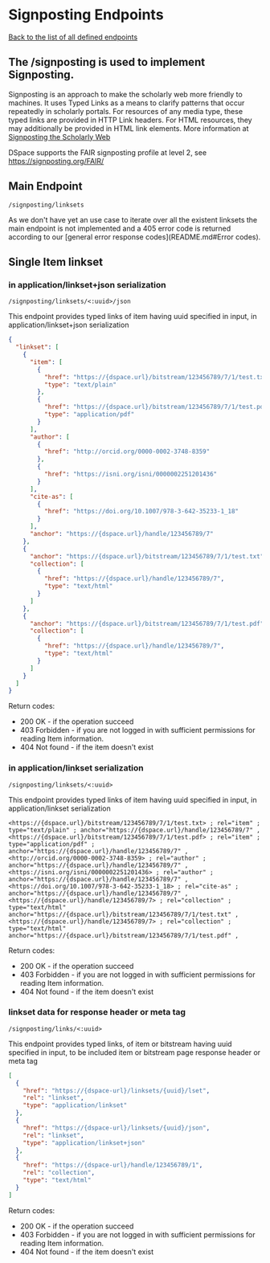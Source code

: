 # Signposting Endpoints
[Back to the list of all defined endpoints](endpoints.md)

## The /signposting is used to implement Signposting.

Signposting is an approach to make the scholarly web more friendly to machines. It uses Typed Links as a means to clarify patterns that occur repeatedly in scholarly portals. For resources of any media type, these typed links are provided in HTTP Link headers. For HTML resources, they may additionally be provided in HTML link elements. More information at [Signposting the Scholarly Web](https://signposting.org/) 

DSpace supports the FAIR signposting profile at level 2, see https://signposting.org/FAIR/

## Main Endpoint
```/signposting/linksets```

As we don't have yet an use case to iterate over all the existent linksets the main endpoint is not implemented and a 405 error code is returned according to our [general error response codes](README.md#Error codes).

## Single Item linkset 

### in application/linkset+json serialization
```/signposting/linksets/<:uuid>/json```

This endpoint provides typed links of item having uuid specified in input, in application/linkset+json serialization

```json
{
  "linkset": [
    {
      "item": [
        {
          "href": "https://{dspace.url}/bitstream/123456789/7/1/test.txt",
          "type": "text/plain"
        },
        {
          "href": "https://{dspace.url}/bitstream/123456789/7/1/test.pdf",
          "type": "application/pdf"
        }
      ],
      "author": [
        {
          "href": "http://orcid.org/0000-0002-3748-8359"
        },
        {
          "href": "https://isni.org/isni/0000002251201436"
        }
      ],
      "cite-as": [
        {
          "href": "https://doi.org/10.1007/978-3-642-35233-1_18"
        }
      ],
      "anchor": "https://{dspace.url}/handle/123456789/7"
    },
    {
      "anchor": "https://{dspace.url}/bitstream/123456789/7/1/test.txt",
      "collection": [
        {
          "href": "https://{dspace.url}/handle/123456789/7",
          "type": "text/html"
        }
      ]
    },
    {
      "anchor": "https://{dspace.url}/bitstream/123456789/7/1/test.pdf",
      "collection": [
        {
          "href": "https://{dspace.url}/handle/123456789/7",
          "type": "text/html"
        }
      ]
    }
  ]
}
```
Return codes:
* 200 OK - if the operation succeed
* 403 Forbidden - if you are not logged in with sufficient permissions for reading Item information.
* 404 Not found - if the item doesn't exist

### in application/linkset serialization
```/signposting/linksets/<:uuid>```

This endpoint provides typed links of item having uuid specified in input, in application/linkset serialization

```
<https://{dspace.url}/bitstream/123456789/7/1/test.txt> ; rel="item" ; type="text/plain" ; anchor="https://{dspace.url}/handle/123456789/7" ,
<https://{dspace.url}/bitstream/123456789/7/1/test.pdf> ; rel="item" ; type="application/pdf" ; anchor="https://{dspace.url}/handle/123456789/7" , 
<http://orcid.org/0000-0002-3748-8359> ; rel="author" ; anchor="https://{dspace.url}/handle/123456789/7" ,
<https://isni.org/isni/0000002251201436> ; rel="author" ; anchor="https://{dspace.url}/handle/123456789/7" , 
<https://doi.org/10.1007/978-3-642-35233-1_18> ; rel="cite-as" ; anchor="https://{dspace.url}/handle/123456789/7" ,
<https://{dspace.url}/handle/123456789/7> ; rel="collection" ; type="text/html" anchor="https://{dspace.url}/bitstream/123456789/7/1/test.txt" ,
<https://{dspace.url}/handle/123456789/7> ; rel="collection" ; type="text/html" anchor="https://{dspace.url}/bitstream/123456789/7/1/test.pdf" ,
```
Return codes:
* 200 OK - if the operation succeed
* 403 Forbidden - if you are not logged in with sufficient permissions for reading Item information.
* 404 Not found - if the item doesn't exist

### linkset data for response header or meta tag
```/signposting/links/<:uuid>```

This endpoint provides typed links, of item or bitstream having uuid specified in input, to be included item or bitstream page response header or meta tag

```json
[
  {
    "href": "https://{dspace-url}/linksets/{uuid}/lset",
    "rel": "linkset",
    "type": "application/linkset"
  },
  {
    "href": "https://{dspace-url}/linksets/{uuid}/json",
    "rel": "linkset",
    "type": "application/linkset+json"
  },
  {
    "href": "https://{dspace-url}/handle/123456789/1",
    "rel": "collection",
    "type": "text/html"
  }
]
```
Return codes:
* 200 OK - if the operation succeed
* 403 Forbidden - if you are not logged in with sufficient permissions for reading Item information.
* 404 Not found - if the item doesn't exist